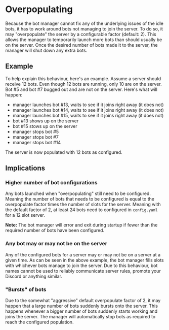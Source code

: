 # Overpopulating

Because the bot manager cannot fix any of the underlying issues of the idle bots, it has to work around bots not managing to join the server. To do so, it may "overpopulate" the server by a configurable factor (default: 2). This allows the manager to temporarily launch more bots than should usually be on the server. Once the desired number of bots made it to the server, the manager will shut down any extra bots.

## Example

To help explain this behaviour, here's an example. Assume a server should receive 12 bots. Even though 12 bots are running, only 10 are on the server. Bot #5 and bot #7 bugged out and are not on the server. Here's what will happen:

* manager launches bot #13, waits to see if it joins right away (it does not)
* manager launches bot #14, waits to see if it joins right away (it does not)
* manager launches bot #15, waits to see if it joins right away (it does not)
* bot #13 shows up on the server
* bot #15 stows up on the server
* manager stops bot #5
* manager stops bot #7
* manager stops bot #14

The server is now populated with 12 bots as configured.

## Implications

### Higher number of bot configurations

Any bots launched when "overpopulating" still need to be configured. Meaning the number of bots that needs to be configured is equal to the overpopulate factor times the number of slots for the server. Meaning with the default factor of 2, at least 24 bots need to configured in `config.yaml` for a 12 slot server.

**Note:** The bot manager will error and exit during startup if fewer than the required number of bots have been configured.

### Any bot may or may not be on the server

Any of the configured bots for a server may or may not be on a server at a given time. As can be seen in the above example, the bot manager fills slots with whichever bots manage to join the server. Due to this behaviour, bot names cannot be used to reliably communicate server rules, promote your Discord or anything similar. 

### "Bursts" of bots

Due to the somewhat "aggressive" default overpopulate factor of 2, it may happen that a large number of bots suddenly bursts onto the server. This happens whenever a bigger number of bots suddenly starts working and joins the server. The manager will automatically stop bots as required to reach the configured population.
